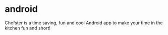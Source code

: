 # android
Chefster is a time saving, fun and cool Android app to make your time in the kitchen fun and short!
